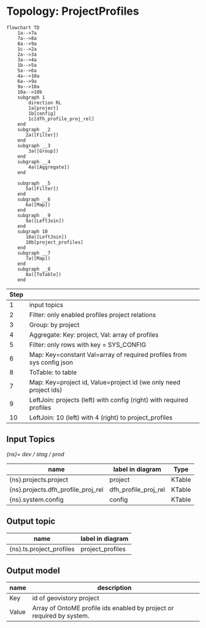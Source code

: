 # Topology: ProjectProfiles

```mermaid
flowchart TD
    1a-->7a
    7a-->8a
    8a-->9a
    1c-->2a
    2a-->3a
    3a-->4a
    1b-->5a
    5a-->6a
    4a-->10a
    6a-->9a
    9a-->10a
    10a-->10b
    subgraph 1
        direction RL
        1a[project]
        1b[config]
        1c[dfh_profile_proj_rel]
    end
    subgraph __2
       2a([Filter])
    end
    subgraph __3
        3a([Group])
    end
    subgraph __4
        4a([Aggregate])
    end

    subgraph __5
       5a([Filter])
    end
    subgraph __6
       6a([Map])
    end
    subgraph __9
       9a([LeftJoin])
    end
    subgraph 10
       10a([LeftJoin])
       10b[project_profiles]
    end
    subgraph __7
       7a([Map])
    end
    subgraph __8
       8a([ToTable])
    end

```

| Step |                                                                       |
|------|-----------------------------------------------------------------------|
| 1    | input topics                                                          |
| 2    | Filter: only enabled profiles project relations                       |
| 3    | Group: by project                                                     |
| 4    | Aggregate: Key: project, Val: array of profiles                       |
| 5    | Filter: only rows with key = SYS_CONFIG                               |
| 6    | Map: Key=constant Val=array of required profiles from sys config json |
| 8    | ToTable: to table                                                     |
| 7    | Map: Key=project id, Value=project id (we only need project ids)      |
| 9    | LeftJoin: projects (left) with config (right) with required profiles  |
| 10   | LeftJoin: 10 (left) with 4 (right) to project_profiles                |

## Input Topics

_{ns}= dev / stag / prod_

| name                               | label in diagram     | Type   |
|------------------------------------|----------------------|--------|
| {ns}.projects.project              | project              | KTable |
| {ns}.projects.dfh_profile_proj_rel | dfh_profile_proj_rel | KTable |
| {ns}.system.config                 | config               | KTable |

## Output topic

| name                     | label in diagram |
|--------------------------|------------------|
| {ns}.ts.project_profiles | project_profiles |

## Output model

| name  | description                                                           |
|-------|-----------------------------------------------------------------------|
| Key   | id of geovistory project                                              |
| Value | Array of OntoME profile ids enabled by project or required by system. |
